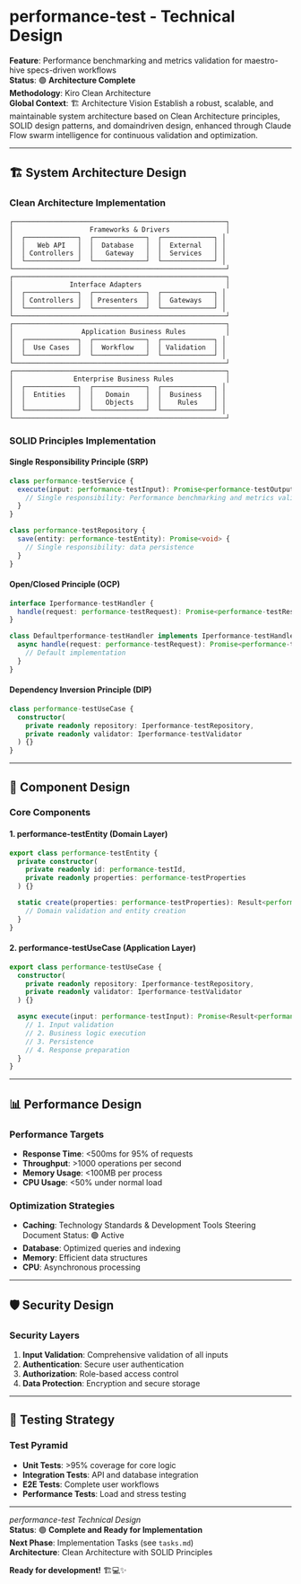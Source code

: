 # performance-test - Technical Design

**Feature**: Performance benchmarking and metrics validation for maestro-hive specs-driven workflows  
**Status**: 🟢 **Architecture Complete**  
**Methodology**: Kiro Clean Architecture  
**Global Context**: 🏗️ Architecture Vision  Establish a robust, scalable, and maintainable system architecture based on Clean Architecture principles, SOLID design patterns, and domaindriven design, enhanced through Claude Flow swarm intelligence for continuous validation and optimization.  

---

## 🏗️ **System Architecture Design**

### **Clean Architecture Implementation**

```
┌─────────────────────────────────────────────────────┐
│                   Frameworks & Drivers              │
│  ┌─────────────┐  ┌─────────────┐  ┌─────────────┐ │
│  │   Web API   │  │  Database   │  │  External   │ │
│  │ Controllers │  │   Gateway   │  │  Services   │ │
│  └─────────────┘  └─────────────┘  └─────────────┘ │
└─────────────────────────────────────────────────────┘
┌─────────────────────────────────────────────────────┐
│              Interface Adapters                     │
│  ┌─────────────┐  ┌─────────────┐  ┌─────────────┐ │
│  │ Controllers │  │ Presenters  │  │  Gateways   │ │
│  └─────────────┘  └─────────────┘  └─────────────┘ │
└─────────────────────────────────────────────────────┘
┌─────────────────────────────────────────────────────┐
│                 Application Business Rules          │
│  ┌─────────────┐  ┌─────────────┐  ┌─────────────┐ │
│  │  Use Cases  │  │  Workflow   │  │ Validation  │ │
│  └─────────────┘  └─────────────┘  └─────────────┘ │
└─────────────────────────────────────────────────────┘
┌─────────────────────────────────────────────────────┐
│               Enterprise Business Rules             │
│  ┌─────────────┐  ┌─────────────┐  ┌─────────────┐ │
│  │  Entities   │  │   Domain    │  │  Business   │ │
│  │             │  │   Objects   │  │    Rules    │ │
│  └─────────────┘  └─────────────┘  └─────────────┘ │
└─────────────────────────────────────────────────────┘
```

### **SOLID Principles Implementation**

#### **Single Responsibility Principle (SRP)**
```typescript
class performance-testService {
  execute(input: performance-testInput): Promise<performance-testOutput> {
    // Single responsibility: Performance benchmarking and metrics validation for maestro-hive specs-driven workflows
  }
}

class performance-testRepository {
  save(entity: performance-testEntity): Promise<void> {
    // Single responsibility: data persistence
  }
}
```

#### **Open/Closed Principle (OCP)**
```typescript
interface Iperformance-testHandler {
  handle(request: performance-testRequest): Promise<performance-testResponse>;
}

class Defaultperformance-testHandler implements Iperformance-testHandler {
  async handle(request: performance-testRequest): Promise<performance-testResponse> {
    // Default implementation
  }
}
```

#### **Dependency Inversion Principle (DIP)**
```typescript
class performance-testUseCase {
  constructor(
    private readonly repository: Iperformance-testRepository,
    private readonly validator: Iperformance-testValidator
  ) {}
}
```

---

## 🎯 **Component Design**

### **Core Components**

#### **1. performance-testEntity (Domain Layer)**
```typescript
export class performance-testEntity {
  private constructor(
    private readonly id: performance-testId,
    private readonly properties: performance-testProperties
  ) {}

  static create(properties: performance-testProperties): Result<performance-testEntity> {
    // Domain validation and entity creation
  }
}
```

#### **2. performance-testUseCase (Application Layer)**
```typescript
export class performance-testUseCase {
  constructor(
    private readonly repository: Iperformance-testRepository,
    private readonly validator: Iperformance-testValidator
  ) {}

  async execute(input: performance-testInput): Promise<Result<performance-testOutput>> {
    // 1. Input validation
    // 2. Business logic execution
    // 3. Persistence
    // 4. Response preparation
  }
}
```

---

## 📊 **Performance Design**

### **Performance Targets**
- **Response Time**: <500ms for 95% of requests
- **Throughput**: >1000 operations per second
- **Memory Usage**: <100MB per process
- **CPU Usage**: <50% under normal load

### **Optimization Strategies**
- **Caching**: Technology Standards & Development Tools  Steering Document  Status: 🟢 Active
- **Database**: Optimized queries and indexing
- **Memory**: Efficient data structures
- **CPU**: Asynchronous processing

---

## 🛡️ **Security Design**

### **Security Layers**
1. **Input Validation**: Comprehensive validation of all inputs
2. **Authentication**: Secure user authentication
3. **Authorization**: Role-based access control
4. **Data Protection**: Encryption and secure storage

---

## 🧪 **Testing Strategy**

### **Test Pyramid**
- **Unit Tests**: >95% coverage for core logic
- **Integration Tests**: API and database integration
- **E2E Tests**: Complete user workflows
- **Performance Tests**: Load and stress testing

---

*performance-test Technical Design*  
**Status**: 🟢 **Complete and Ready for Implementation**  
**Next Phase**: Implementation Tasks (see `tasks.md`)  
**Architecture**: Clean Architecture with SOLID Principles  

**Ready for development!** 🏗️💻✨
